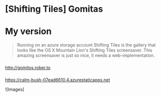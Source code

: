 [Shifting Tiles] Gomitas
=============
# My version
> Running on an azure storage account
> Shifting Tiles is the gallery that looks like the OS X Mountain Lion's Shifting Tiles screensaver. This amazing screensaver is just so nice, it needs a web-implementation.
###
http://gomitos.rober.to
###

###
https://calm-bush-07ead6610.4.azurestaticapps.net

![Images]
